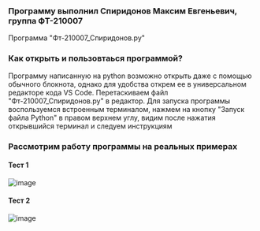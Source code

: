 ### Программу выполнил Спиридонов Максим Евгеньевич, группа ФТ-210007

Программа "Фт-210007_Спиридонов.py"
### Как открыть и пользовтаься программой? 
Программу написанную на python возможно открыть даже с помощью обычного блокнота, однако для удобства открем ее в универсальном редакторе кода VS Code. Перетаскиваем файл "Фт-210007_Спиридонов.py" в редактор. Для запуска программы воспользуемся встроенным терминалом, нажмем на кнопку "Запуск файла Python" в правом верхнем углу, видим после нажатия открывшийся терминал и следуем инструкциям

### Рассмотрим работу программы на реальных примерах
#### Тест 1
![image](https://user-images.githubusercontent.com/53860694/203544619-6bf0127c-bd17-4f67-ad57-57e495dfdead.png)
#### Тест 2
![image](https://user-images.githubusercontent.com/53860694/203544671-5ce10bb7-343e-4e7e-a623-2c83bbad73cf.png)
